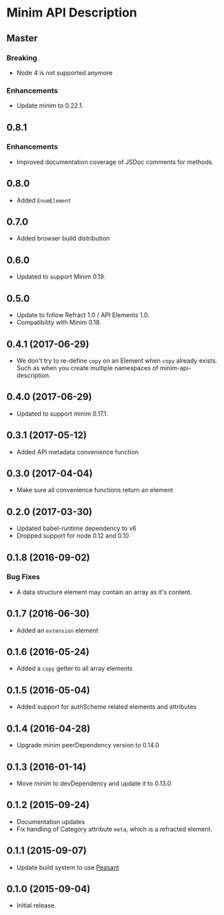 # Minim API Description

## Master

### Breaking

- Node 4 is not supported anymore

### Enhancements

- Update minim to 0.22.1.

## 0.8.1

### Enhancements

- Improved documentation coverage of JSDoc comments for methods.

## 0.8.0

- Added `EnumElement`

## 0.7.0

- Added browser build distribution

## 0.6.0

- Updated to support Minim 0.19.

## 0.5.0

- Update to follow Refract 1.0 / API Elements 1.0.
- Compatibility with Minim 0.18.

## 0.4.1 (2017-06-29)

- We don't try to re-define `copy` on an Element when `copy` already exists.
  Such as when you create multiple namespaces of minim-api-description.

## 0.4.0 (2017-06-29)

- Updated to support minim 0.17.1.

## 0.3.1 (2017-05-12)

- Added API metadata convenience function

## 0.3.0 (2017-04-04)

- Make sure all convenience functions return an element

## 0.2.0 (2017-03-30)

- Updated babel-runtime dependency to v6
- Dropped support for node 0.12 and 0.10

## 0.1.8 (2016-09-02)

### Bug Fixes

- A data structure element may contain an array as it's content.

## 0.1.7 (2016-06-30)

- Added an `extension` element

## 0.1.6 (2016-05-24)

- Added a `copy` getter to all array elements

## 0.1.5 (2016-05-04)

- Added support for authScheme related elements and attributes

## 0.1.4 (2016-04-28)

- Upgrade minim peerDependency version to 0.14.0

## 0.1.3 (2016-01-14)

- Move minim to devDependency and update it to 0.13.0

## 0.1.2 (2015-09-24)

- Documentation updates
- Fix handling of Category attribute `meta`, which is a refracted element.

## 0.1.1 (2015-09-07)

- Update build system to use [Peasant](https://github.com/danielgtaylor/peasant)

## 0.1.0 (2015-09-04)

- Initial release.
